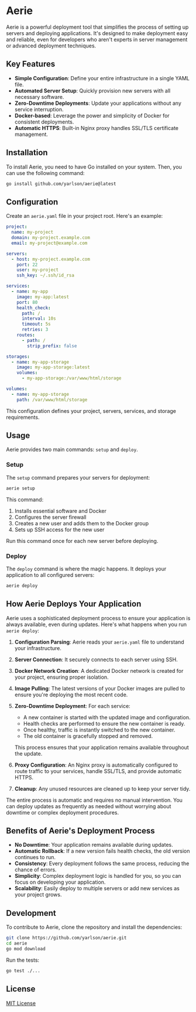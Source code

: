 # Aerie

Aerie is a powerful deployment tool that simplifies the process of setting up servers and deploying applications. It's designed to make deployment easy and reliable, even for developers who aren't experts in server management or advanced deployment techniques.

## Key Features

- **Simple Configuration**: Define your entire infrastructure in a single YAML file.
- **Automated Server Setup**: Quickly provision new servers with all necessary software.
- **Zero-Downtime Deployments**: Update your applications without any service interruption.
- **Docker-based**: Leverage the power and simplicity of Docker for consistent deployments.
- **Automatic HTTPS**: Built-in Nginx proxy handles SSL/TLS certificate management.

## Installation

To install Aerie, you need to have Go installed on your system. Then, you can use the following command:

```bash
go install github.com/yarlson/aerie@latest
```

## Configuration

Create an `aerie.yaml` file in your project root. Here's an example:

```yaml
project:
  name: my-project
  domain: my-project.example.com
  email: my-project@example.com

servers:
  - host: my-project.example.com
    port: 22
    user: my-project
    ssh_key: ~/.ssh/id_rsa

services:
  - name: my-app
    image: my-app:latest
    port: 80
    health_check:
      path: /
      interval: 10s
      timeout: 5s
      retries: 3
    routes:
      - path: /
        strip_prefix: false

storages:
  - name: my-app-storage
    image: my-app-storage:latest
    volumes:
      - my-app-storage:/var/www/html/storage

volumes:
  - name: my-app-storage
    path: /var/www/html/storage
```

This configuration defines your project, servers, services, and storage requirements.

## Usage

Aerie provides two main commands: `setup` and `deploy`.

### Setup

The `setup` command prepares your servers for deployment:

```bash
aerie setup
```

This command:

1. Installs essential software and Docker
2. Configures the server firewall
3. Creates a new user and adds them to the Docker group
4. Sets up SSH access for the new user

Run this command once for each new server before deploying.

### Deploy

The `deploy` command is where the magic happens. It deploys your application to all configured servers:

```bash
aerie deploy
```

## How Aerie Deploys Your Application

Aerie uses a sophisticated deployment process to ensure your application is always available, even during updates. Here's what happens when you run `aerie deploy`:

1. **Configuration Parsing**: Aerie reads your `aerie.yaml` file to understand your infrastructure.

2. **Server Connection**: It securely connects to each server using SSH.

3. **Docker Network Creation**: A dedicated Docker network is created for your project, ensuring proper isolation.

4. **Image Pulling**: The latest versions of your Docker images are pulled to ensure you're deploying the most recent code.

5. **Zero-Downtime Deployment**: For each service:

   - A new container is started with the updated image and configuration.
   - Health checks are performed to ensure the new container is ready.
   - Once healthy, traffic is instantly switched to the new container.
   - The old container is gracefully stopped and removed.

   This process ensures that your application remains available throughout the update.

6. **Proxy Configuration**: An Nginx proxy is automatically configured to route traffic to your services, handle SSL/TLS, and provide automatic HTTPS.

7. **Cleanup**: Any unused resources are cleaned up to keep your server tidy.

The entire process is automatic and requires no manual intervention. You can deploy updates as frequently as needed without worrying about downtime or complex deployment procedures.

## Benefits of Aerie's Deployment Process

- **No Downtime**: Your application remains available during updates.
- **Automatic Rollback**: If a new version fails health checks, the old version continues to run.
- **Consistency**: Every deployment follows the same process, reducing the chance of errors.
- **Simplicity**: Complex deployment logic is handled for you, so you can focus on developing your application.
- **Scalability**: Easily deploy to multiple servers or add new services as your project grows.

## Development

To contribute to Aerie, clone the repository and install the dependencies:

```bash
git clone https://github.com/yarlson/aerie.git
cd aerie
go mod download
```

Run the tests:

```bash
go test ./...
```

## License

[MIT License](LICENSE)
